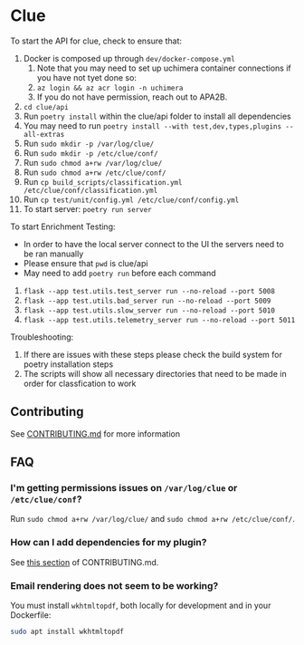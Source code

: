 # Clue

To start the API for clue, check to ensure that:

1. Docker is composed up through `dev/docker-compose.yml`
    1. Note that you may need to set up uchimera container connections if you have not tyet done so:
    2. `az login && az acr login -n uchimera`
    3. If you do not have permission, reach out to APA2B.
2. `cd clue/api`
3. Run `poetry install` within the clue/api folder to install all dependencies
4. You may need to run `poetry install --with test,dev,types,plugins --all-extras`
5. Run `sudo mkdir -p /var/log/clue/`
6. Run `sudo mkdir -p /etc/clue/conf/`
7. Run `sudo chmod a+rw /var/log/clue/`
8. Run `sudo chmod a+rw /etc/clue/conf/`
9. Run `cp build_scripts/classification.yml /etc/clue/conf/classification.yml`
10. Run `cp test/unit/config.yml /etc/clue/conf/config.yml`
11. To start server: `poetry run server`

To start Enrichment Testing:

* In order to have the local server connect to the UI the servers need to be ran manually
* Please ensure that ```pwd``` is clue/api
* May need to add ```poetry run``` before each command

1. ```flask --app test.utils.test_server run --no-reload --port 5008```
2. ```flask --app test.utils.bad_server run --no-reload --port 5009```
3. ```flask --app test.utils.slow_server run --no-reload --port 5010```
4. ```flask --app test.utils.telemetry_server run --no-reload --port 5011```

Troubleshooting:

1. If there are issues with these steps please check the build system for poetry installation steps
2. The scripts will show all necessary directories that need to be made in order for classfication to work

## Contributing

See [CONTRIBUTING.md](documentation/CONTRIBUTING.md) for more information

## FAQ

### I'm getting permissions issues on `/var/log/clue` or `/etc/clue/conf`?

Run `sudo chmod a+rw /var/log/clue/` and `sudo chmod a+rw /etc/clue/conf/`.

### How can I add dependencies for my plugin?

See [this section](documentation/CONTRIBUTING.md#external-dependencies) of CONTRIBUTING.md.

### Email rendering does not seem to be working?

You must install `wkhtmltopdf`, both locally for development and in your Dockerfile:

```bash
sudo apt install wkhtmltopdf
```
